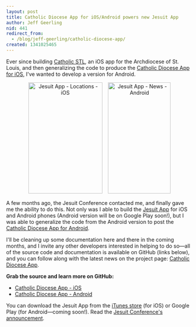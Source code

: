 ```yaml
---
layout: post
title: Catholic Diocese App for iOS/Android powers new Jesuit App
author: Jeff Geerling
nid: 441
redirect_from:
  - /blog/jeff-geerling/catholic-diocese-app/
created: 1341025465
---
```

Ever since building <a href="http://archstl.org/mobile-app">Catholic STL</a>, an iOS app for the Archdiocese of St. Louis, and then generalizing the code to produce the <a href="https://github.com/geerlingguy/Catholic-Diocese-App-iOS">Catholic Diocese App for iOS</a>, I've wanted to develop a version for Android.

<p style="text-align: center;"><img src="http://www.opensourcecatholic.com/sites/opensourcecatholic.com/files/user-uploads/Jeff%20Geerling/jesuit-app-locations-screenshot.png" alt="Jesuit App - Locations - iOS" title="" width="200" height="300" />&nbsp; &nbsp;&nbsp;<img src="http://www.opensourcecatholic.com/sites/opensourcecatholic.com/files/user-uploads/Jeff%20Geerling/jesuit-app-news-andoid.png" alt="Jesuit App - News - Android" title="" width="169" height="300" /></p>

A few months ago, the Jesuit Conference contacted me, and finally gave me the ability to do this. Not only was I able to build the <a href="http://mobile.jesuit.org/">Jesuit App</a> for iOS and Android phones (Android version will be on Google Play soon!), but I was able to generalize the code from the Android version to post the <a href="https://github.com/geerlingguy/Catholic-Diocese-App-Android">Catholic Diocese App for Android</a>.

I'll be cleaning up some documentation here and there in the coming months, and I invite any other developers interested in helping to do so—all of the source code and documentation is available on GitHub (links below), and you can follow along with the latest news on the project page: <a href="/project/catholic-diocese-app">Catholic Diocese App</a>.

<strong>Grab the source and learn more on GitHub:</strong>

<ul>
	<li><a href="https://github.com/geerlingguy/Catholic-Diocese-App-iOS">Catholic Diocese App - iOS</a></li>
	<li><a href="https://github.com/geerlingguy/Catholic-Diocese-App-Android">Catholic Diocese App - Android</a></li>
</ul>

You can download the Jesuit App from the <a href="http://itunes.apple.com/us/app/jesuit-app/id528931840?mt=8&amp;uo=4">iTunes store</a> (for iOS) or Google Play (for Android—coming soon!). Read the <a href="http://www.jesuit.org/blog/index.php/2012/06/take-the-jesuits-with-you-via-your-iphone-or-ipad-new-app-allows-users-to-find-nearby-jesuit-institutions-latest-news-and-jesuit-prayers/">Jesuit Conference's announcement</a>.
